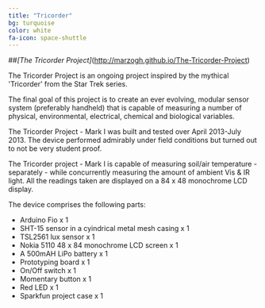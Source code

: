 ```yaml
---
title: "Tricorder"
bg: turquoise
color: white
fa-icon: space-shuttle
---
```

##*[The Tricorder Project]*(http://marzogh.github.io/The-Tricorder-Project)

The Tricorder Project is an ongoing project inspired by the mythical 'Tricorder' from the Star Trek series.

The final goal of this project is to create an ever evolving, modular sensor system (preferably handheld) that is capable of measuring a number of physical, environmental, electrical, chemical and biological variables.

The Tricorder Project - Mark I was built and tested over April 2013-July 2013. The device performed admirably under field conditions but turned out to not be very student proof.

The Tricorder project - Mark I is capable of measuring soil/air temperature - separately - while concurrently measuring the amount of ambient Vis & IR light. All the readings taken are displayed on a 84 x 48 monochrome LCD display.

The device comprises the following parts:

* Arduino Fio x 1
* SHT-15 sensor in a cyindrical metal mesh casing x 1
* TSL2561 lux sensor x 1
* Nokia 5110 48 x 84 monochrome LCD screen x 1
* A 500mAH LiPo battery x 1
* Prototyping board x 1
* On/Off switch x 1
* Momentary button x 1
* Red LED x 1
* Sparkfun project case x 1
